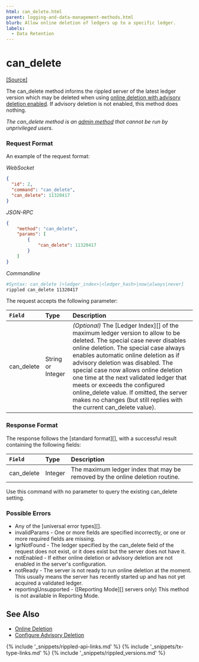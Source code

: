 ```yaml
---
html: can_delete.html
parent: logging-and-data-management-methods.html
blurb: Allow online deletion of ledgers up to a specific ledger.
labels:
  - Data Retention
---
```

# can_delete
[[Source]](https://github.com/ripple/rippled/blob/master/src/ripple/rpc/handlers/CanDelete.cpp "Source")

The <span class="code-snippet">can_delete</span> method informs the <span class="code-snippet">rippled</span> server of the latest ledger version which may be deleted when using [online deletion with advisory deletion enabled](online-deletion.html#advisory-deletion). If advisory deletion is not enabled, this method does nothing.

_The <span class="code-snippet">can_delete</span> method is an [admin method](admin-api-methods.html) that cannot be run by unprivileged users._

### Request Format

An example of the request format:

<!-- MULTICODE_BLOCK_START -->

*WebSocket*

```json
{
  "id": 2,
  "command": "can_delete",
  "can_delete": 11320417
}
```

*JSON-RPC*

```json
{
    "method": "can_delete",
    "params": [
        {
            "can_delete": 11320417
        }
    ]
}
```

*Commandline*

```sh
#Syntax: can_delete [<ledger_index>|<ledger_hash>|now|always|never]
rippled can_delete 11320417
```

<!-- MULTICODE_BLOCK_END -->

The request accepts the following parameter:

| `Field`      | Type    | Description                                         |
|:-------------|:--------|:----------------------------------------------------|
| <span class="code-snippet">can_delete</span> | String or Integer | _(Optional)_ The [Ledger Index][] of the maximum ledger version to allow to be deleted. The special case <span class="code-snippet">never</span> disables <span class="code-snippet">online deletion</span>. The special case <span class="code-snippet">always</span> enables automatic <span class="code-snippet">online deletion</span> as if advisory deletion was disabled. The special case now allows <span class="code-snippet">online deletion</span> one time at the next validated ledger that meets or exceeds the configured <span class="code-snippet">online_delete</span> value. If omitted, the server makes no changes (but still replies with the current <span class="code-snippet">can_delete</span> value).


### Response Format

The response follows the [standard format][], with a successful result containing the following fields:

| `Field`      | Type    | Description                                         |
|:-------------|:--------|:----------------------------------------------------|
| <span class="code-snippet">can_delete</span> | Integer | The maximum ledger index that may be removed by the online deletion routine. |

Use this command with no parameter to query the existing <span class="code-snippet">can_delete</span> setting.

### Possible Errors

- Any of the [universal error types][].
- <span class="code-snippet">invalidParams</span> - One or more fields are specified incorrectly, or one or more required fields are missing.
- <span class="code-snippet">lgrNotFound</span> - The ledger specified by the <span class="code-snippet">can_delete</span> field of the request does not exist, or it does exist but the server does not have it.
- <span class="code-snippet">notEnabled</span> - If either online deletion or advisory deletion are not enabled in the server's configuration.
- <span class="code-snippet">notReady</span> - The server is not ready to run online deletion at the moment. This usually means the server has recently started up and has not yet acquired a validated ledger.
- <span class="code-snippet">reportingUnsupported</span> - ([Reporting Mode][] servers only) This method is not available in Reporting Mode.

## See Also

- [Online Deletion](online-deletion.html)
- [Configure Advisory Deletion](configure-advisory-deletion.html)

<!--{# common link defs #}-->
{% include '_snippets/rippled-api-links.md' %}
{% include '_snippets/tx-type-links.md' %}
{% include '_snippets/rippled_versions.md' %}
